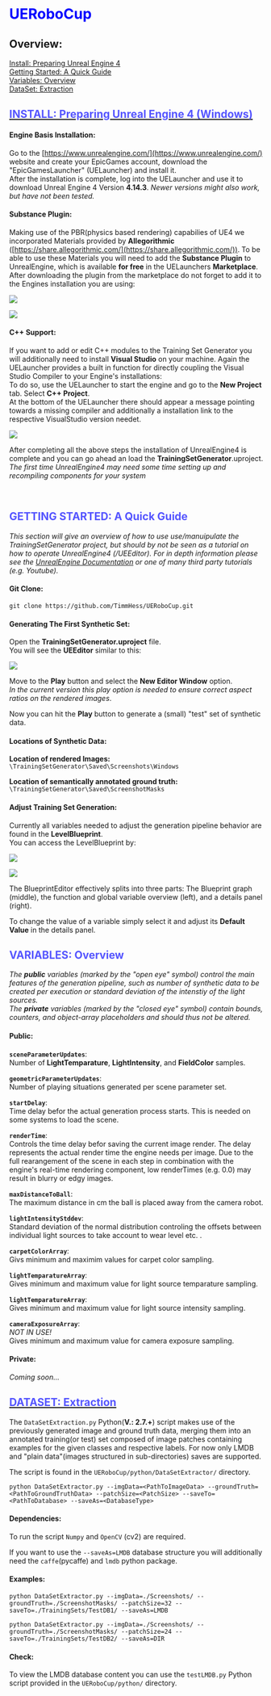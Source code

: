 # <span style="color:#0000FF">__UERoboCup__ </span>

## Overview:
[Install: Preparing Unreal Engine 4](#install)<br/>
[Getting Started: A Quick Guide](#gettingstarted)<br/>
[Variables: Overview](#variables)<br/>
[DataSet: Extraction](#python)<br/>


<a name="install"></a>
## [<span style="color:#5555FF"> __INSTALL: Preparing Unreal Engine 4__ (Windows)](#install)</span>
#### __Engine Basis Installation:__
Go to the [https://www.unrealengine.com/](https://www.unrealengine.com/) website and create your EpicGames account, download the "EpicGamesLauncher" (UELauncher) and install it. <br/>
After the installation is complete, log into the UELauncher and use it to download Unreal Engine 4 Version __4.14.3__. 
*Newer versions might also work, but have not been tested.*

#### __Substance Plugin:__
Making use of the PBR(physics based rendering) capabilies of UE4 we incorporated Materials provided by __Allegorithmic__ ([https://share.allegorithmic.com/](https://share.allegorithmic.com/)). To be able to use these Materials you will need to add the __Substance Plugin__ to UnrealEngine, which is available __for free__ in the UELaunchers __Marketplace__. <br/>
After downloading the plugin from the marketplace do not forget to add it to the Engines installation you are using: 

![](./md_common/Images/DownloadSubstancePlugin.png)

![](./md_common/Images/InstallSubstancePlugin.png)


#### __C++ Support:__
If you want to add or edit C++ modules to the Training Set Generator you will additionally need to install __Visual Studio__ on your machine. Again the UELauncher provides a built in function for directly coupling the Visual Studio Compiler to your Engine's installations: <br/>
To do so, use the UELauncher to start the engine and go to the __New Project__ tab. Select __C++ Project__.  <br/>
At the bottom of the UELauncher there should appear a message pointing towards a missing compiler and additionally a installation link to the respective VisualStudio version needet.

![](./md_common/Images/VisualStudioInstall_marked.png) 

After completing all the above steps the installation of UnrealEngine4 is complete and you can go ahead an load the __TrainingSetGenerator__.uproject. *The first time UnrealEngine4 may need some time setting up and recompiling components for your system*


<br/>
<a name="gettingstarted"></a>

## <span style="color:#5555FF"> __GETTING STARTED: A Quick Guide__</span>
*This section will give an overview of how to use use/manuipulate the TrainingSetGenerator project, but should by not be seen as a tutorial on how to operate UnrealEngine4 (/UEEditor). For in depth information please see the [UnrealEngine Documentation](https://docs.unrealengine.com/latest/INT/) or one of many third party tutorials (e.g. Youtube).* 

#### __Git Clone:__

``` git clone https://github.com/TimmHess/UERoboCup.git ```

#### __Generating The First Synthetic Set:__ 
Open the __TrainingSetGenerator.uproject__ file. <br/>
You will see the __UEEditor__ similar to this: 

![](./md_common/Images/TrainingSetGenerator_StartUpScreen.png)

Move to the __Play__ button and select the __New Editor Window__ option. <br/>
*In the current version this play option is needed to ensure correct aspect ratios on the rendered images*. 

Now you can hit the __Play__ button to generate a (small) "test" set of synthetic data. 


#### __Locations of Synthetic Data:__
__Location of rendered Images:__ <br/> ``` \TrainingSetGenerator\Saved\Screenshots\Windows ```

__Location of semantically annotated ground truth:__ <br/> ``` \TrainingSetGenerator\Saved\ScreenshotMasks ```


#### __Adjust Training Set Generation:__
Currently all variables needed to adjust the generation pipeline behavior are found in the __LevelBlueprint__. <br/>
You can access the LevelBlueprint by:

![](./md_common/Images/selectLevelBlueprint.png)

![](./md_common/Images/LevelBlueprintOverview.png)

The BlueprintEditor effectively splits into three parts: The Blueprint graph (middle), the function and global variable overview (left), and a details panel (right). 

To change the value of a variable simply select it and adjust its __Default Value__ in the details panel.

<a name="variables"></a>
## <span style="color:#5555FF"> __VARIABLES: Overview__</span>
*The __public__ variables (marked by the "open eye" symbol) control the main features of the generation pipeline, such as number of synthetic data to be created per execution or standard deviation of the intenstiy of the light sources. <br/> 
The __private__ variables (marked by the "closed eye" symbol) contain bounds, counters, and object-array placeholders and should thus not be altered.*

#### __Public__:

__``` sceneParameterUpdates ```__: <br/>
Number of __LightTemparature__,  __LightIntensity__, and __FieldColor__ samples.

__``` geometricParameterUpdates ```__:  <br/> 
Number of playing situations generated per scene parameter set.

__``` startDelay ```__:  <br/>
Time delay befor the actual generation process starts. This is needed on some systems to load the scene.

__``` renderTime ```__:  <br/> Controls the time delay befor saving the current image render. The delay represents the actual render time the engine needs per image. Due to the full rearangement of the scene in each step in combination with the engine's real-time rendering component, low renderTimes (e.g. 0.0) may result in blurry or edgy images.

__``` maxDistanceToBall ```__:  <br/>
The maximum distance in cm the ball is placed away from the camera robot. 

__``` lightIntensityStddev ```__: <br/>
Standard deviation of the normal distribution controling the offsets between individual light sources to take account to wear level etc. .

__``` carpetColorArray ```__: <br/>
Givs minimum and maximim values for carpet color sampling.

__``` lightTemparatureArray ```__: <br/>
Gives minimum and maximum value for light source temparature sampling.

__``` lightTemparatureArray ```__: <br/>
Gives minimum and maximum value for light source intensity sampling.

__``` cameraExposureArray ```__: <br/>
*NOT IN USE!* <br/>
Gives minimum and maximum value for camera exposure sampling.

#### __Private__:
*Coming soon...*

<a name="python"></a>
## [<span style="color:#5555FF"> __DATASET: Extraction__](#install)</span>
The ```DataSetExtraction.py``` Python(__V.: 2.7.+__) script makes use of the previously generated image and ground truth data, merging them into an annotated training(or test) set composed of image patches containing examples for the given classes and respective labels. For now only LMDB and "plain data"(images structured in sub-directories) saves are supported.

The script is found in the ``` UERoboCup/python/DataSetExtractor/ ``` directory.  

``` python DataSetExtractor.py --imgData=<PathToImageData> --groundTruth=<PathToGroundTruthData> --patchSize=<PatchSize> --saveTo=<PathToDatabase> --saveAs=<DatabaseType> ```

#### __Dependencies:__ </br>
To run the script ``` Numpy ``` and ``` OpenCV ``` (cv2) are required. 

If you want to use the ``` --saveAs=LMDB ``` database structure you will additionally need the ``` caffe ```(pycaffe) and ``` lmdb ``` python package.

#### __Examples:__ </br>
``` python DataSetExtractor.py --imgData=./Screenshots/ --groundTruth=./ScreenshotMasks/ --patchSize=32 --saveTo=./TrainingSets/TestDB1/ --saveAs=LMDB ```

``` python DataSetExtractor.py --imgData=./Screenshots/ --groundTruth=./ScreenshotMasks/ --patchSize=24 --saveTo=./TrainingSets/TestDB2/ --saveAs=DIR ```


#### __Check:__ </br>
To view the LMDB database content you can use the ``` testLMDB.py ``` Python script provided in the ```UERoboCup/python/``` directory.
